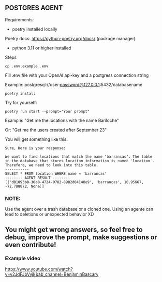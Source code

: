 ## POSTGRES AGENT ##

Requirements:

* poetry installed locally

Poetry docs: https://python-poetry.org/docs/ (package manager)

* python 3.11 or higher installed

Steps

```
cp .env.example .env
```
Fill .env file with your OpenAI api-key and a postgress connection string

Example: postgresql://user:password@127.0.0.1:5432/databasename

```
poetry install
```

Try for yourself:

```
poetry run start --prompt="Your prompt"
```

Example: "Get me the locations with the name Bariloche"

Or: "Get me the users created after September 23"

You will get something like this:

```
Sure, Here is your response:

We want to find locations that match the name 'barrancas'. The table in the database that stores location information is named 'location'. Therefore, we need to look into this table.
-----------
SELECT * FROM location WHERE name = 'barrancas'
-------- AGENT RESULT --------
[('d81093b8-36a8-4724-9782-8982d04148e9', 'barrancas', 10.95667, -72.788872, None)]
```


### NOTE:

Use the agent over a trash database or a cloned one. Using an agente can lead to deletions or unexpected behavior XD

## You might get wrong answers, so feel free to debug, improve the prompt, make suggestions or even contribute!

### Example video

https://www.youtube.com/watch?v=v2JdFJbVyik&ab_channel=BenjaminBascary
